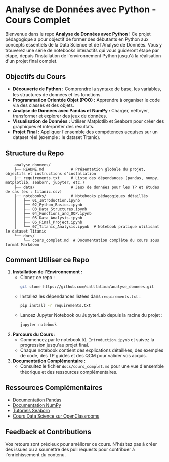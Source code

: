 # Analyse de Données avec Python - Cours Complet

Bienvenue dans le repo **Analyse de Données avec Python** ! Ce projet pédagogique a pour objectif de former des débutants en Python aux concepts essentiels de la Data Science et de l'Analyse de Données. Vous y trouverez une série de notebooks interactifs qui vous guideront étape par étape, depuis l'installation de l'environnement Python jusqu'à la réalisation d'un projet final complet.

## Objectifs du Cours

- **Découverte de Python :** Comprendre la syntaxe de base, les variables, les structures de données et les fonctions.
- **Programmation Orientée Objet (POO) :** Apprendre à organiser le code via des classes et des objets.
- **Analyse de Données avec Pandas et NumPy :** Charger, nettoyer, transformer et explorer des jeux de données.
- **Visualisation de Données :** Utiliser Matplotlib et Seaborn pour créer des graphiques et interpréter des résultats.
- **Projet Final :** Appliquer l'ensemble des compétences acquises sur un dataset réel (exemple : le dataset Titanic).

## Structure du Repo

        
        analyse_donnees/
        ├── README.md            # Présentation globale du projet, objectifs et instructions d'installation
        ├── requirements.txt     # Liste des dépendances (pandas, numpy, matplotlib, seaborn, jupyter, etc.)
        ├── data/                # Jeux de données pour les TP et études de cas (ex : titanic.csv)
        ├── notebooks/           # Notebooks pédagogiques détaillés
        │   ├── 01_Introduction.ipynb
        │   ├── 02_Python_Basics.ipynb
        │   ├── 03_Data_Structures.ipynb
        │   ├── 04_Functions_and_OOP.ipynb
        │   ├── 05_Data_Analysis.ipynb
        │   ├── 06_Final_Project.ipynb
        │   └── 07_Titanic_Analysis.ipynb  # Notebook pratique utilisant le dataset Titanic
        └── docs/
            └── cours_complet.md  # Documentation complète du cours sous format Markdown

    

## Comment Utiliser ce Repo

1. **Installation de l'Environnement :**  
   - Clonez ce repo :  
     ```bash
     git clone https://github.com/sallfatima/analyse_donnees.git
     ```
   - Installez les dépendances listées dans `requirements.txt` :  
     ```bash
     pip install -r requirements.txt
     ```
   - Lancez Jupyter Notebook ou JupyterLab depuis la racine du projet :  
     ```bash
     jupyter notebook
     ```
2. **Parcours du Cours :**  
   - Commencez par le notebook `01_Introduction.ipynb` et suivez la progression jusqu'au projet final.
   - Chaque notebook contient des explications détaillées, des exemples de code, des TP guidés et des QCM pour valider vos acquis.
3. **Documentation Complémentaire :**  
   - Consultez le fichier `docs/cours_complet.md` pour une vue d'ensemble théorique et des ressources complémentaires.

## Ressources Complémentaires

- [Documentation Pandas](https://pandas.pydata.org/docs/)
- [Documentation NumPy](https://numpy.org/doc/)
- [Tutoriels Seaborn](https://seaborn.pydata.org/tutorial.html)
- [Cours Data Science sur OpenClassrooms](https://openclassrooms.com/fr/courses)

## Feedback et Contributions

Vos retours sont précieux pour améliorer ce cours. N'hésitez pas à créer des issues ou à soumettre des pull requests pour contribuer à l'enrichissement du contenu.


